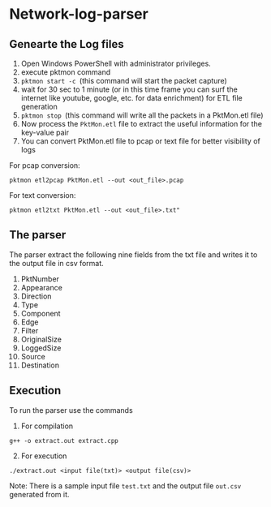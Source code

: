 # Network-log-parser
## Genearte the Log files
1. Open Windows PowerShell with administrator privileges.
2. execute pktmon command
3. ```pktmon start -c ```(this command will start the packet capture)
4. wait for 30 sec to 1 minute (or in this time frame you can surf the internet like youtube, google, etc. for data enrichment) for ETL file generation
5. ```pktmon stop ```(this command will write all the packets in a PktMon.etl file)
6. Now process the ```PktMon.etl``` file to extract the useful information for the key-value pair
7. You can convert PktMon.etl file to pcap or text file for better visibility of logs

For pcap conversion:  
```
pktmon etl2pcap PktMon.etl --out <out_file>.pcap  
```
For text conversion:   
```
pktmon etl2txt PktMon.etl --out <out_file>.txt"
```

## The parser
The parser extract the following nine fields from the txt file and writes it to the output file in csv format.
1. PktNumber
2. Appearance
3. Direction
4. Type
5. Component
6. Edge
7. Filter
8. OriginalSize
9. LoggedSize
10. Source
11. Destination

## Execution
To run the parser use the commands
1. For compilation
```
g++ -o extract.out extract.cpp
```
2. For execution
```
./extract.out <input file(txt)> <output file(csv)>
```
Note: There is a sample input file ```test.txt``` and the output file ```out.csv``` generated from it.
